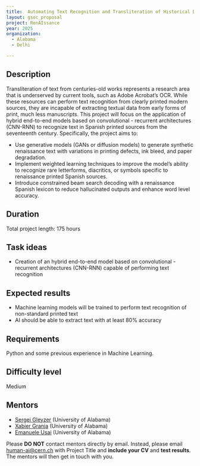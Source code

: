 ```yaml
---
title:  Automating Text Recognition and Transliteration of Historical Documents with convolutional - recurrent architectures
layout: gsoc_proposal
project: RenAIssance
year: 2025
organization:
  - Alabama
  - Delhi

---
```


## Description

Transliteration of text from centuries-old works represents a research area that is underserved by current tools, such as Adobe Acrobat’s OCR. While these resources can perform text recognition from clearly printed modern sources, they are incapable of extracting textual data from early forms of print, much less manuscripts. This project will focus on the application of hybrid end-to-end models based on convolutional - recurrent architectures (CNN-RNN) to recognize text in Spanish printed sources from the seventeenth century. Specifically, the project aims to:
 * Use generative models (GANs or diffusion models) to generate synthetic renaissance text with variations in printing defects, ink bleed, and paper degradation.
 * Implement weighted learning techniques to improve the model’s ability to recognize rare letterforms, diacritics, or symbols specific to renaissance printed Spanish sources.
 * Introduce constrained beam search decoding with a renaissance Spanish lexicon to reduce hallucinated outputs and enhance word level accuracy.

## Duration

Total project length: 175 hours

## Task ideas
 * Creation of an hybrid end-to-end model based on convolutional - recurrent architectures (CNN-RNN) capable of performing text recognition

## Expected results
 * Machine learning models will be trained to perform text recognition of non-standard printed text
 * AI should be able to extract text with at least 80% accuracy

## Requirements
Python and some previous experience in Machine Learning.

## Difficulty level
Medium

<!-- ## Test
Please use [this link](https://bama365-my.sharepoint.com/:w:/g/personal/xgranja_ua_edu/Ee6S21QpgmxFj4szyRXqMAsBnMIs1TqsiPC4vP6-kRxrRw?e=zkxpoU) to access the test for this project. -->

## Mentors
  * [Sergei Gleyzer](mailto:human-ai@cern.ch) (University of Alabama)
  * [Xabier Granja](mailto:human-ai@cern.ch) (University of Alabama)
  * [Emanuele Usai](mailto:human-ai@cern.ch) (University of Alabama)



Please **DO NOT** contact mentors directly by email. Instead, please email [human-ai@cern.ch](mailto:human-ai@cern.ch) with Project Title and **include your CV** and **test results**. The mentors will then get in touch with you.



<!-- ## Links
  * [Paper 1](https://arxiv.org/abs/1807.11916)
  * [Paper 2](https://arxiv.org/abs/1902.08276) -->

